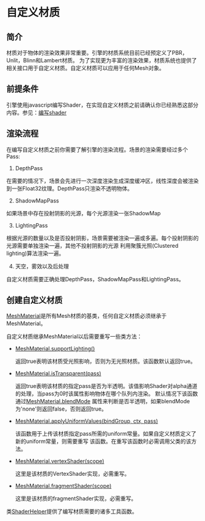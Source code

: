 # 自定义材质

## 简介

材质对于物体的渲染效果非常重要。引擎的材质系统目前已经预定义了PBR，Unlit，Blinn和Lambert材质。
为了实现更为丰富的渲染效果，材质系统也提供了相关接口用于自定义材质。自定义材质可以应用于任何Mesh对象。

## 前提条件

引擎使用javascript编写Shader，在实现自定义材质之前请确认你已经熟悉这部分内容。参见：[编写shader](zh-cn/shader.md)

## 渲染流程

在编写自定义材质之前你需要了解引擎的渲染流程。场景的渲染需要经过多个Pass:

1. DepthPass

  在需要的情况下，场景会先进行一次深度渲染生成深度缓冲区，线性深度会被渲染到一张Float32纹理。DepthPass只渲染不透明物体。

2. ShadowMapPass

  如果场景中存在投射阴影的光源，每个光源渲染一张ShadowMap

3. LightingPass

  根据光源的数量以及是否投射阴影，场景需要被渲染一遍或多遍。每个投射阴影的光源需要单独渲染一遍，其他不投射阴影的光源
  利用聚簇光照(Clustered lighting)算法渲染一遍。

4. 天空，雾效以及后处理

自定义材质需要正确处理DepthPass，ShadowMapPass和LightingPass。

## 创建自定义材质

[MeshMaterial](/doc/markdown/./scene.meshmaterial)是所有Mesh材质的基类，任何自定义材质必须继承于MeshMaterial。

自定义材质继承MeshMaterial以后需要重写一些类方法：

  - [MeshMaterial.supportLighting()](/doc/markdown/./scene.meshmaterial.supportlighting)

    返回true表明该材质受光照影响，否则为无光照材质。该函数默认返回true。

  - [MeshMaterial.isTransparent(pass)](/doc/markdown/./scene.meshmaterial.istransparent)

    返回true表明该材质的指定pass是否为半透明。该值影响Shader对alpha通道的处理，当pass为0时该属性影响物体在哪个队列内渲染。
    默认情况下该函数通过[MeshMaterial.blendMode](/doc/markdown/./scene.meshmaterial.blendmode)
    属性来判断是否半透明，如果blendMode为'none'则返回false，否则返回true。

  - [MeshMaterial.applyUniformValues(bindGroup, ctx, pass)](/doc/markdown/./scene.meshmaterial.applyuniformvalues)

    该函数用于上传该材质指定pass所需的uniform常量。如果自定义材质定义了新的uniform常量，则需要重写
    该函数。在重写该函数时必需调用父类的该方法。
  
  - [MeshMaterial.vertexShader(scope)](/doc/markdown/./scene.meshmaterial.vertexshader)

    这里是该材质的VertexShader实现，必需重写。

  - [MeshMaterial.fragmentShader(scope)](/doc/markdown/./scene.meshmaterial.fragmentshader)

    这里是该材质的fragmentShader实现，必需重写。

类[ShaderHelper](/doc/markdown/./scene.shaderhelper)提供了编写材质需要的诸多工具函数。


